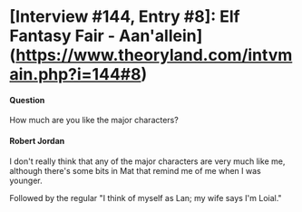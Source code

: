# [Interview #144, Entry #8]: Elf Fantasy Fair - Aan'allein](https://www.theoryland.com/intvmain.php?i=144#8)

#### Question

How much are you like the major characters?

#### Robert Jordan

I don't really think that any of the major characters are very much like me, although there's some bits in Mat that remind me of me when I was younger.

Followed by the regular "I think of myself as Lan; my wife says I'm Loial."

